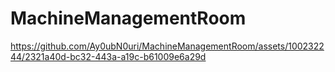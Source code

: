 # MachineManagementRoom



https://github.com/Ay0ubN0uri/MachineManagementRoom/assets/100232244/2321a40d-bc32-443a-a19c-b61009e6a29d

